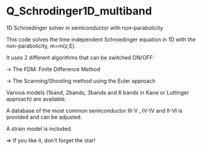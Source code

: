 # Q_Schrodinger1D_multiband
1D Schroedinger solver in semiconductor with non-parabolicity

This code solves the time independent Schroedinger equation in 1D with the non-parabolicity, m=m(z,E).

It uses 2 different algorithms that can be switched ON/OFF:

-> The FDM: Finite Difference Method

-> The Scanning/Shooting method using the Euler approach

Various models (1band, 2bands, 3bands and 6 bands in Kane or Luttinger approach) are available. 

A database of the most common semiconductor III-V , IV-IV and II-VI is provided and can be adjusted.

A strain model is included.


=> If you like it, don't forget the star!
